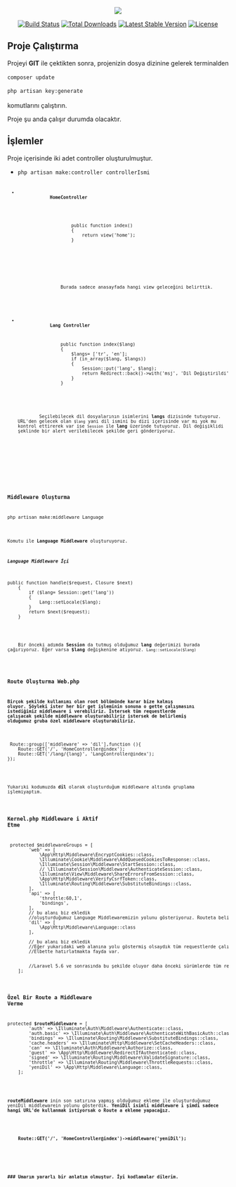 <p align="center"><img src="https://laravel.com/assets/img/components/logo-laravel.svg"></p>

<p align="center">
<a href="https://travis-ci.org/laravel/framework"><img src="https://travis-ci.org/laravel/framework.svg" alt="Build Status"></a>
<a href="https://packagist.org/packages/laravel/framework"><img src="https://poser.pugx.org/laravel/framework/d/total.svg" alt="Total Downloads"></a>
<a href="https://packagist.org/packages/laravel/framework"><img src="https://poser.pugx.org/laravel/framework/v/stable.svg" alt="Latest Stable Version"></a>
<a href="https://packagist.org/packages/laravel/framework"><img src="https://poser.pugx.org/laravel/framework/license.svg" alt="License"></a>
</p>

## Proje Çalıştırma
<p>
    Projeyi <b>GIT</b> ile çektikten sonra, projenizin dosya dizinine gelerek terminalden <br><br>
    <code>composer update</code><br><br>
    <code>php artisan key:generate</code><br><br>
    komutlarını çalıştırın.
</p>
<p>
    Proje şu anda çalışır durumda olacaktır.
</p>

## İşlemler

<p>
Proje içerisinde iki adet controller oluşturulmuştur.<br>
    <ul>
        <li>
            <code>php artisan make:controller controllerIsmi<code>
        </li>
        <li>
            <b>HomeController</b>
            <p>
                <pre>
                    public function index()
                    {
                        return view('home');
                    }
                </pre>
            </p>
            <p>
                Burada sadece anasayfada hangi view geleceğini belirttik.
            </p>
        </li>
        <li>
            <b>Lang Controller</b><br>
            <pre>
                public function index($lang)
                {
                    $langs= ['tr', 'en'];
                    if (in_array($lang, $langs))
                    {
                        Session::put('lang', $lang);
                        return Redirect::back()->with('msj', 'Dil Değiştirildi');
                    }
                }
            </pre>
    <p>
        Seçilebilecek dil dosyalarının isimlerini <b>langs</b> dizisinde tutuyoruz. URL'den gelecek olan <code>$lang</code> yani dil ismini bu dizi içerisinde var mı yok mu kontrol ettirerek var ise <code>Session</code> ile <b>lang</b> üzerinde tutuyoruz. Dil değişiklidi şeklinde bir alert verilebilecek şekilde geri gönderiyoruz.
    </p>
        </li>
    </ul>
</p>

### Middleware Oluşturma

<pre>
php artisan make:middleware Language
</pre>
<p>Komutu ile <b>Language Middleware</b> oluşturuyoruz. </p>
<h5>Language Middleware İçi</h5>
<pre>
public function handle($request, Closure $next)
    {
        if ($lang= Session::get('lang'))
        {
            Lang::setLocale($lang);
        }
        return $next($request);
    }
    </pre>
<p>
    Bir önceki adımda <b>Session</b> da tutmuş olduğumuz <b>lang</b> değerimizi burada çağırıyoruz. Eğer varsa <b>$lang</b> değişkenine atıyoruz. <code>Lang::setLocale($lang)</code fonksiyonu ile de yeni dilimizi set ediyoruz. <br>
    </p>
 
 ### Route Oluşturma Web.php
 
 <b>Birçok şekilde kullanımı olan root bölümünde karar bize kalmış oluyor. Şöyleki ister her bir get işleminin sonuna o gette çalışmasını istediğimiz middleware i verebiliriz. İstersek tüm requestlerde çalışacak şekilde middleware oluşturabiliriz istersek de belirlemiş olduğumuz gruba özel middleware oluşturabiliriz.</b> 
 <pre>
 Route::group(['middleware' => 'dil'],function (){
    Route::GET('/', 'HomeController@index');
    Route::GET('/lang/{lang}', 'LangController@index');
});
 </pre>
<p>Yukarıki kodumuzda <b>dil</b> olarak oluşturduğum middleware altında gruplama işlemiyaptım. </p>

### Kernel.php Middleware i Aktif Etme
<pre>
 protected $middlewareGroups = [
        'web' => [
            \App\Http\Middleware\EncryptCookies::class,
            \Illuminate\Cookie\Middleware\AddQueuedCookiesToResponse::class,
            \Illuminate\Session\Middleware\StartSession::class,
            // \Illuminate\Session\Middleware\AuthenticateSession::class,
            \Illuminate\View\Middleware\ShareErrorsFromSession::class,
            \App\Http\Middleware\VerifyCsrfToken::class,
            \Illuminate\Routing\Middleware\SubstituteBindings::class,
        ],
        'api' => [
            'throttle:60,1',
            'bindings',
        ],
        // bu alanı biz ekledik
        //oluşturduğumuz Language Middlewaremizin yolunu gösteriyoruz. Routeta belirttiğimiz <b>dil</b> buradaki isimlendirme oluyor.
        'dil' => [
            \App\Http\Middleware\Language::class
        ],
        
        // bu alanı biz ekledik
        //Eğer yukarıdaki web alanına yolu göstermiş olsaydık tüm requestlerde çalışmasını sağlamış olacaktık. 
        //Elbette hatırlatmakta fayda var. 
        <br>
        //Laravel 5.6 ve sonrasında bu şekilde oluyor daha önceki sürümlerde tüm requestlerde geçerli olmasını istiyorsak <b>middleware</b> dizisinin içerisine ekleme yapmalıydık.
    ];
</pre>

### Özel Bir Route a Middleware Verme
<pre>
protected <b>$routeMiddleware</b> = [
        'auth' => \Illuminate\Auth\Middleware\Authenticate::class,
        'auth.basic' => \Illuminate\Auth\Middleware\AuthenticateWithBasicAuth::class,
        'bindings' => \Illuminate\Routing\Middleware\SubstituteBindings::class,
        'cache.headers' => \Illuminate\Http\Middleware\SetCacheHeaders::class,
        'can' => \Illuminate\Auth\Middleware\Authorize::class,
        'guest' => \App\Http\Middleware\RedirectIfAuthenticated::class,
        'signed' => \Illuminate\Routing\Middleware\ValidateSignature::class,
        'throttle' => \Illuminate\Routing\Middleware\ThrottleRequests::class,
        'yeniDil' => \App\Http\Middleware\Language::class,
    ];
    </pre>
<p><b>routeMiddleware</b> inin son satırına yapmış olduğumuz ekleme ile oluşturduğumuz yeniDil middlewarein yolunu gösterdik. <b>YeniDil isimli middleware i şimdi sadece hangi URL'de kullanmak istiyorsak o Route a ekleme yapacağız.
    </p>
    <pre>
    Route::GET('/', 'HomeController@index')->middleware('yeniDil');
    </pre>
    <br>
    <br>    
### Umarım yararlı bir anlatım olmuştur. İyi kodlamalar dilerim.
    
